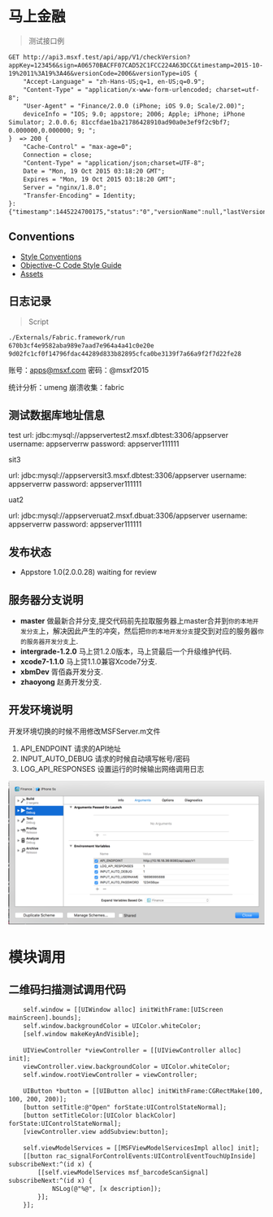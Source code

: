 # 马上金融

> 测试接口例

    GET http://api3.msxf.test/api/app/V1/checkVersion?appKey=123456&sign=A06570BACFF07CAD52C1FCC224A63DCC&timestamp=2015-10-19%2011%3A19%3A46&versionCode=2006&versionType=iOS {
        "Accept-Language" = "zh-Hans-US;q=1, en-US;q=0.9";
        "Content-Type" = "application/x-www-form-urlencoded; charset=utf-8";
        "User-Agent" = "Finance/2.0.0 (iPhone; iOS 9.0; Scale/2.00)";
        deviceInfo = "IOS; 9.0; appstore; 2006; Apple; iPhone; iPhone Simulator; 2.0.0.6; 81ccfdae1ba21786428910ad90a0e3ef9f2c9bf7; 0.000000,0.000000; 9; ";
    }  => 200 {
        "Cache-Control" = "max-age=0";
        Connection = close;
        "Content-Type" = "application/json;charset=UTF-8";
        Date = "Mon, 19 Oct 2015 03:18:20 GMT";
        Expires = "Mon, 19 Oct 2015 03:18:20 GMT";
        Server = "nginx/1.8.0";
        "Transfer-Encoding" = Identity;
    }:
    {"timestamp":1445224700175,"status":"0","versionName":null,"lastVersion":null,"lastVersionDescription":null,"updateUrl":null}

## Conventions

- [Style Conventions](./Documentation/style-conventions.md)
- [Objective-C Code Style Guide](./Documentation/objective-c-style-guide.md)
- [Assets](./Documentation/assets.md)

## 日志记录

> Script

    ./Externals/Fabric.framework/run 670b3cf4e9582aba989e7aad7e964a4a41c0e20e 9d02fc1cf0f14796fdac44289d833b82895cfca0be3139f7a66a9f2f7d22fe28

账号：apps@msxf.com
密码：@msxf2015

统计分析：umeng
崩溃收集：fabric

## 测试数据库地址信息

test
url: jdbc:mysql://appservertest2.msxf.dbtest:3306/appserver
username: appserverrw
password: appserver111111

sit3 

url: jdbc:mysql://appserversit3.msxf.dbtest:3306/appserver
username: appserverrw
password: appserver111111

uat2

url: jdbc:mysql://appserveruat2.msxf.dbuat:3306/appserver
username: appserverrw
password: appserver111111

## 发布状态

- Appstore 1.0(2.0.0.28) waiting for review

## 服务器分支说明

* **master** 做最新合并分支,提交代码前先拉取服务器上master合并到`你的本地开发分支`上，解决因此产生的冲突，然后把`你的本地开发分支`提交到对应的服务器`你的服务器开发分支`上.
* **intergrade-1.2.0** 马上贷1.2.0版本，马上贷最后一个升级维护代码.
* **xcode7-1.1.0** 马上贷1.1.0兼容Xcode7分支.
* **xbmDev** 胥佰淼开发分支.
* **zhaoyong** 赵勇开发分支.

## 开发环境说明

开发环境切换的时候不用修改MSFServer.m文件

1. API_ENDPOINT 请求的API地址
2. INPUT_AUTO_DEBUG 请求的时候自动填写帐号/密码
3. LOG_API_RESPONSES 设置运行的时候输出网络调用日志

![](Resources/environment.png)

# 模块调用

## 二维码扫描测试调用代码

```
    self.window = [[UIWindow alloc] initWithFrame:[UIScreen mainScreen].bounds];
    self.window.backgroundColor = UIColor.whiteColor;
    [self.window makeKeyAndVisible];
    
    UIViewController *viewController = [[UIViewController alloc] init];
    viewController.view.backgroundColor = UIColor.whiteColor;
    self.window.rootViewController = viewController;
    
    UIButton *button = [[UIButton alloc] initWithFrame:CGRectMake(100, 100, 200, 200)];
    [button setTitle:@"Open" forState:UIControlStateNormal];
    [button setTitleColor:[UIColor blackColor] forState:UIControlStateNormal];
    [viewController.view addSubview:button];
    
    self.viewModelServices = [[MSFViewModelServicesImpl alloc] init];
    [[button rac_signalForControlEvents:UIControlEventTouchUpInside] subscribeNext:^(id x) {
        [[self.viewModelServices msf_barcodeScanSignal] subscribeNext:^(id x) {
            NSLog(@"%@", [x description]);
        }];
    }];
```


